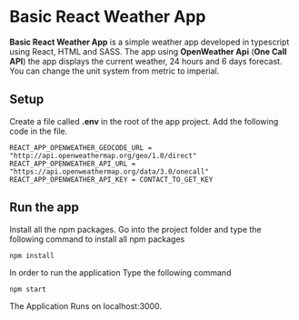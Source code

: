 # Basic React Weather App

**Basic React Weather App** is a simple weather app developed in typescript using React, HTML and SASS. The app using **OpenWeather Api** (**One Call API**) the app displays the current weather, 24 hours and 6 days forecast. You can change the unit system from metric to imperial.

## Setup

Create a file called **.env** in the root of the app project. Add the following code in the file.

```
REACT_APP_OPENWEATHER_GEOCODE_URL = "http://api.openweathermap.org/geo/1.0/direct"
REACT_APP_OPENWEATHER_API_URL = "https://api.openweathermap.org/data/3.0/onecall"
REACT_APP_OPENWEATHER_API_KEY = CONTACT_TO_GET_KEY
```

## Run the app

Install all the npm packages. Go into the project folder and type the following command to install all npm packages

```
npm install
```

In order to run the application Type the following command

```
npm start
```

The Application Runs on localhost:3000.
